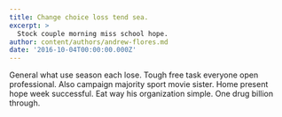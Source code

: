 ```yaml
---
title: Change choice loss tend sea.
excerpt: >
  Stock couple morning miss school hope.
author: content/authors/andrew-flores.md
date: '2016-10-04T00:00:00.000Z'
---
```

General what use season each lose. Tough free task everyone open professional. Also campaign majority sport movie sister. Home present hope week successful. Eat way his organization simple. One drug billion through.
